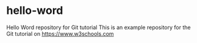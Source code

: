 # hello-word
Hello Word repository for Git tutorial
This is an example repository for the Git tutorial on https://www.w3schools.com